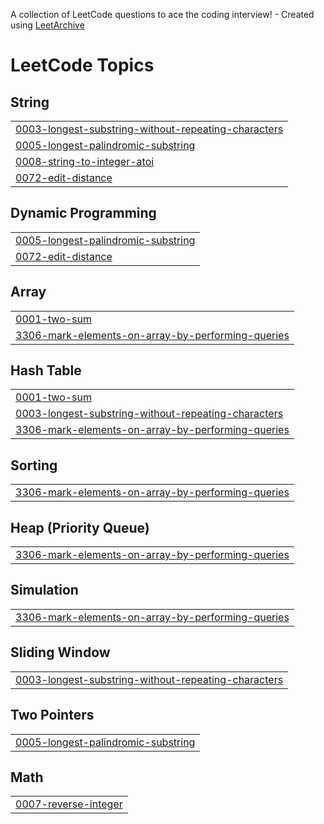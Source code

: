 A collection of LeetCode questions to ace the coding interview! - Created using [LeetArchive](https://github.com/anujlunawat/LeetArchive)


<!---LeetCode Topics Start-->
# LeetCode Topics
## String
|  |
| ------- |
| [0003-longest-substring-without-repeating-characters](https://github.com/kanetran29/leetcode/tree/main/LeetCode/0003-longest-substring-without-repeating-characters) |
| [0005-longest-palindromic-substring](https://github.com/kanetran29/leetcode/tree/main/LeetCode/0005-longest-palindromic-substring) |
| [0008-string-to-integer-atoi](https://github.com/kanetran29/leetcode/tree/main/LeetCode/0008-string-to-integer-atoi) |
| [0072-edit-distance](https://github.com/kanetran29/leetcode/tree/main/LeetCode/0072-edit-distance) |
## Dynamic Programming
|  |
| ------- |
| [0005-longest-palindromic-substring](https://github.com/kanetran29/leetcode/tree/main/LeetCode/0005-longest-palindromic-substring) |
| [0072-edit-distance](https://github.com/kanetran29/leetcode/tree/main/LeetCode/0072-edit-distance) |
## Array
|  |
| ------- |
| [0001-two-sum](https://github.com/kanetran29/leetcode/tree/main/LeetCode/0001-two-sum) |
| [3306-mark-elements-on-array-by-performing-queries](https://github.com/kanetran29/leetcode/tree/main/LeetCode/3306-mark-elements-on-array-by-performing-queries) |
## Hash Table
|  |
| ------- |
| [0001-two-sum](https://github.com/kanetran29/leetcode/tree/main/LeetCode/0001-two-sum) |
| [0003-longest-substring-without-repeating-characters](https://github.com/kanetran29/leetcode/tree/main/LeetCode/0003-longest-substring-without-repeating-characters) |
| [3306-mark-elements-on-array-by-performing-queries](https://github.com/kanetran29/leetcode/tree/main/LeetCode/3306-mark-elements-on-array-by-performing-queries) |
## Sorting
|  |
| ------- |
| [3306-mark-elements-on-array-by-performing-queries](https://github.com/kanetran29/leetcode/tree/main/LeetCode/3306-mark-elements-on-array-by-performing-queries) |
## Heap (Priority Queue)
|  |
| ------- |
| [3306-mark-elements-on-array-by-performing-queries](https://github.com/kanetran29/leetcode/tree/main/LeetCode/3306-mark-elements-on-array-by-performing-queries) |
## Simulation
|  |
| ------- |
| [3306-mark-elements-on-array-by-performing-queries](https://github.com/kanetran29/leetcode/tree/main/LeetCode/3306-mark-elements-on-array-by-performing-queries) |
## Sliding Window
|  |
| ------- |
| [0003-longest-substring-without-repeating-characters](https://github.com/kanetran29/leetcode/tree/main/LeetCode/0003-longest-substring-without-repeating-characters) |
## Two Pointers
|  |
| ------- |
| [0005-longest-palindromic-substring](https://github.com/kanetran29/leetcode/tree/main/LeetCode/0005-longest-palindromic-substring) |
## Math
|  |
| ------- |
| [0007-reverse-integer](https://github.com/kanetran29/leetcode/tree/main/LeetCode/0007-reverse-integer) |
<!---LeetCode Topics End-->